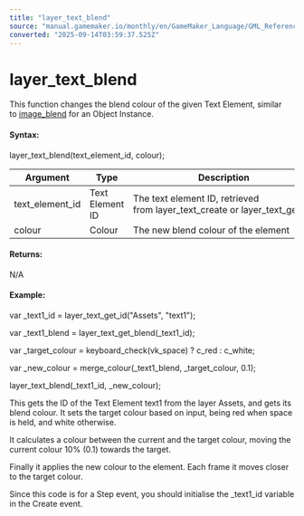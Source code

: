 ```yaml
---
title: "layer_text_blend"
source: "manual.gamemaker.io/monthly/en/GameMaker_Language/GML_Reference/Asset_Management/Rooms/Text_Functions/layer_text_blend.htm"
converted: "2025-09-14T03:59:37.525Z"
---
```


# layer\_text\_blend

This function changes the blend colour of the given Text Element, similar to [image\_blend](../../Sprites/Sprite_Instance_Variables/image_blend.md) for an Object Instance.

#### Syntax:

layer\_text\_blend(text\_element\_id, colour);

| Argument | Type | Description |
| --- | --- | --- |
| text_element_id | Text Element ID | The text element ID, retrieved from layer_text_create or layer_text_get_id. |
| colour | Colour | The new blend colour of the element |

#### Returns:

N/A

#### Example:

var \_text1\_id = layer\_text\_get\_id("Assets", "text1");

var \_text1\_blend = layer\_text\_get\_blend(\_text1\_id);

var \_target\_colour = keyboard\_check(vk\_space) ? c\_red : c\_white;

var \_new\_colour = merge\_colour(\_text1\_blend, \_target\_colour, 0.1);

layer\_text\_blend(\_text1\_id, \_new\_colour);

This gets the ID of the Text Element text1 from the layer Assets, and gets its blend colour. It sets the target colour based on input, being red when space is held, and white otherwise.

It calculates a colour between the current and the target colour, moving the current colour 10% (0.1) towards the target.

Finally it applies the new colour to the element. Each frame it moves closer to the target colour.

Since this code is for a Step event, you should initialise the \_text1\_id variable in the Create event.